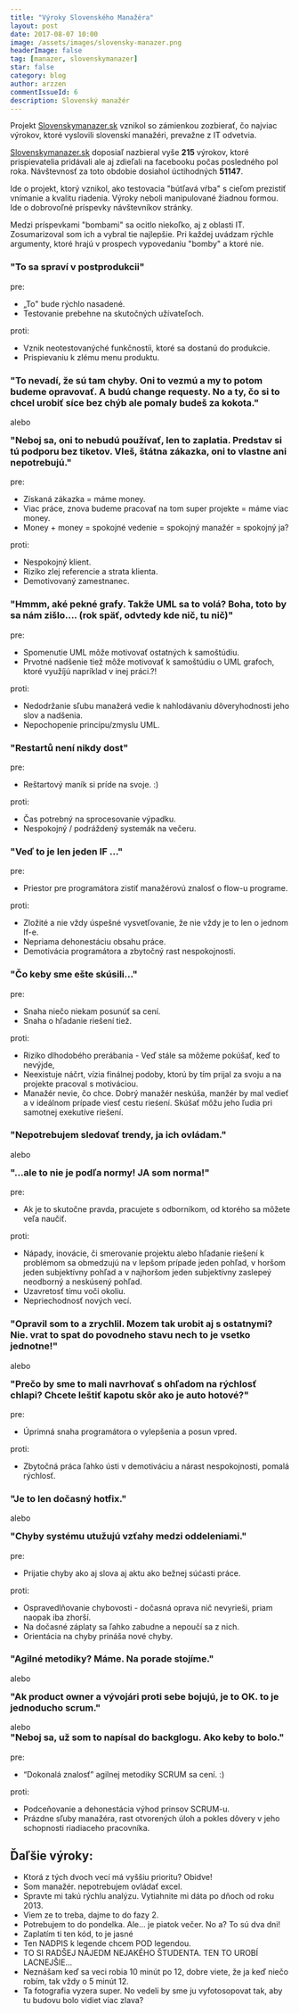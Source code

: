 ```yaml
---
title: "Výroky Slovenského Manažéra"
layout: post
date: 2017-08-07 10:00
image: /assets/images/slovensky-manazer.png
headerImage: false
tag: [manazer, slovenskymanazer]
star: false
category: blog
author: arzzen
commentIssueId: 6
description: Slovenský manažér
---
```


Projekt [Slovenskymanazer.sk](https://slovenskymanazer.sk) vznikol so zámienkou zozbierať, čo najviac výrokov, 
ktoré vyslovili slovenskí manažéri, prevažne z IT odvetvia.

[Slovenskymanazer.sk](https://slovenskymanazer.sk) doposiaľ nazbieral vyše **215** výrokov, 
ktoré prispievatelia pridávali ale aj zdieľali na facebooku počas posledného pol roka. 
Návštevnosť za toto obdobie dosiahol úctihodných **51147**.

Ide o projekt, ktorý vznikol, ako testovacia "bútľavá vŕba" s cieľom prezistiť vnímanie a kvalitu riadenia. 
Výroky neboli manipulované žiadnou formou. Ide o dobrovoľné príspevky návštevníkov stránky. 

Medzi príspevkami "bombami" sa ocitlo niekoľko, aj z oblasti IT. 
Zosumarizoval som ich a vybral tie najlepšie. 
Pri každej uvádzam rýchle argumenty, ktoré hrajú v prospech vypovedaniu "bomby" a ktoré nie. 


### "To sa spraví v postprodukcii"

pre:

- „To" bude rýchlo nasadené.
- Testovanie prebehne na skutočných užívateľoch. 

proti:

- Vznik neotestovanýché funkčnostíi, ktoré sa dostanú do produkcie.
- Prispievaniu k zlému menu produktu.


### "To nevadí, že sú tam chyby. Oni to vezmú a my to potom budeme opravovať. A budú change requesty. No a ty, čo si to chcel urobiť síce bez chýb ale pomaly budeš za kokota."
alebo
<h3 style="margin-top: 0">"Neboj sa, oni to nebudú používať, len to zaplatia. Predstav si tú podporu bez tiketov. VIeš, štátna zákazka, oni to vlastne ani nepotrebujú."</h3>

pre:

- Získaná zákazka = máme money.
- Viac práce, znova budeme pracovať na tom super projekte = máme viac money.
- Money + money = spokojné vedenie = spokojný manažér = spokojný ja?

proti:

- Nespokojný klient.
- Riziko zlej referencie a strata klienta.
- Demotivovaný zamestnanec.

### "Hmmm, aké pekné grafy. Takže UML sa to volá? Boha, toto by sa nám zišlo.... (rok späť, odvtedy kde nič, tu nič)"

pre:

- Spomenutie UML môže motivovať ostatných k samoštúdiu.
- Prvotné nadšenie tiež môže motivovať k samoštúdiu o UML grafoch, ktoré využíjú napríklad  v inej práci.?!

proti:

- Nedodržanie sľubu manažerá vedie k nahlodávaniu dôveryhodnosti jeho slov a nadšenia.
- Nepochopenie princípu/zmyslu UML.


### "Restartů není nikdy dost"

pre:

- Reštartový maník si príde na svoje. :)

proti:

- Čas potrebný na sprocesovanie výpadku.
- Nespokojný / podráždený systemák na večeru.


### "Veď to je len jeden IF ..."

pre:

- Priestor pre programátora zistiť manažérovú znalosť o flow-u programe.

proti:

- Zložité a nie vždy úspešné vysvetľovanie, že nie vždy je to len o jednom If-e.
- Nepriama dehonestáciu obsahu práce.
- Demotivácia programátora a zbytočný rast nespokojnosti.


### "Čo keby sme ešte skúsili..."

pre:

- Snaha niečo niekam posunúť sa cení.
- Snaha o hľadanie riešení tiež.

proti:

- Riziko dlhodobého prerábania - Veď stále sa môžeme pokúšať, keď to nevýjde, 
- Neexistuje náčrt, vízia finálnej podoby, ktorú by tím prijal za svoju a na projekte pracoval s motiváciou. 
- Manažér nevie, čo chce. Dobrý manažér neskúša, manžér by mal vedieť a v ideálnom prípade viesť cestu rieśení. Skúšať môžu jeho ľudia pri samotnej exekutíve riešení.


### "Nepotrebujem sledovať trendy, ja ich ovládam."
alebo
<h3 style="margin-top: 0">"...ale to nie je podľa normy! JA som norma!"</h3>

pre:

- Ak je to skutočne pravda, pracujete s odborníkom, od ktorého sa môžete veľa naučiť. 

proti:

- Nápady, inovácie, či smerovanie projektu alebo hľadanie riešení k problémom sa obmedzujú na v lepšom prípade jeden pohľad, v horšom jeden subjektívny pohľad a v najhoršom jeden subjektívny zaslepeý neodborný a neskúsený pohľad. 
- Uzavretosť tímu voči okoliu. 
- Nepriechodnosť nových vecí. 


### "Opravil som to a zrychlil. Mozem tak urobit aj s ostatnymi? Nie. vrat to spat do povodneho stavu nech to je vsetko jednotne!"
alebo 
<h3 style="margin-top: 0">"Prečo by sme to mali navrhovať s ohľadom na rýchlosť chlapi? Chcete leštiť kapotu skôr ako je auto hotové?"</h3>

pre:

- Úprimná snaha programátora o vylepšenia a posun vpred. 

proti:

- Zbytočná práca ľahko ústi v demotiváciu a nárast nespokojnosti, pomalá rýchlosť.


### "Je to len dočasný hotfix."
alebo
<h3 style="margin-top: 0">"Chyby systému utužujú vzťahy medzi oddeleniami."</h3>

pre:

- Prijatie chyby ako aj slova aj aktu ako bežnej súćasti práce.

proti:

- Ospravedlňovanie chybovosti - dočasná oprava nič nevyrieši, priam naopak iba zhorší.
- Na dočasné záplaty sa ľahko zabudne a nepoučí sa z nich.
- Orientácia na chyby prináša nové chyby.


### "Agilné metodiky? Máme. Na porade stojíme."
alebo
<h3 style="margin-top: 0">"Ak product owner a vývojári proti sebe bojujú, je to OK. to je jednoducho scrum."</h3>
alebo
<h3 style="margin-top: 0">"Neboj sa, už som to napísal do backglogu. Ako keby to bolo."</h3>

pre:

- “Dokonalá znalosť” agilnej metodiky SCRUM sa cení.  :)

proti:

- Podceňovanie a dehonestácia výhod prinsov SCRUM-u.
- Prázdne sľuby manažéra,  rast otvorených úloh a pokles dôvery v jeho schopnosti riadiaceho pracovníka.  


<div class="breaker"></div>

## Ďaľšie výroky:

- Ktorá z tých dvoch vecí má vyššiu prioritu? Obidve!
- Som manažér. nepotrebujem ovládať excel.
- Spravte mi takú rýchlu analýzu. Vytiahnite mi dáta po dňoch od roku 2013.
- Viem ze to treba, dajme to do fazy 2.
- Potrebujem to do pondelka. Ale... je piatok večer. No a? To sú dva dni!
- Zaplatím ti ten kód, to je jasné
- Ten NADPIS k legende chcem POD legendou.
- TO SI RADŠEJ NÁJEDM NEJAKÉHO ŠTUDENTA. TEN TO UROBÍ LACNEJŠIE...
- Neznášam keď sa veci robia 10 minút po 12, dobre viete, že ja keď niečo robím, tak vždy o 5 minút 12.
- Ta fotografia vyzera super. No vedeli by sme ju vyfotosopovat tak, aby tu budovu bolo vidiet viac zlava?
